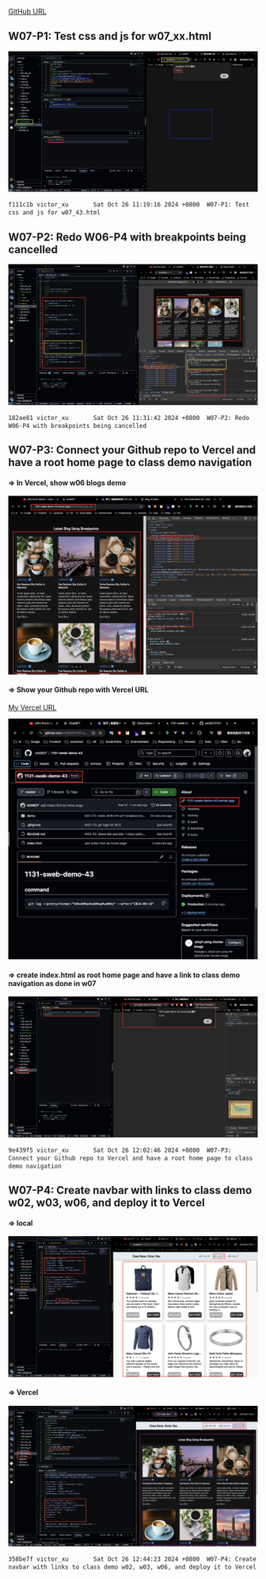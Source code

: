 [GitHub URL](https://github.com/vic0627/1131-sweb-demo-43)

## W07-P1: Test css and js for w07_xx.html

![](./w07-p1.png)

```
f111c1b victor_xu       Sat Oct 26 11:19:16 2024 +0800  W07-P1: Test css and js for w07_43.html
```

## W07-P2: Redo W06-P4 with breakpoints being cancelled

![](./w07-p2.png)

```
182ae81 victor_xu       Sat Oct 26 11:31:42 2024 +0800  W07-P2: Redo W06-P4 with breakpoints being cancelled
```

## W07-P3: Connect your Github repo to Vercel and have a root home page to class demo navigation
 
#### => In Vercel, show w06 blogs demo
 
![](./w07-p3-1.png)
 
#### => Show your Github repo with Vercel URL
 
[My Vercel URL](https://1131-sweb-demo-43.vercel.app/)
 
![](./w07-p3-2.png)
 
#### => create index.html as root home page and have a link to class demo navigation as done in w07
 
![](./w07-p3-3.png)
 
```
9e439f5 victor_xu       Sat Oct 26 12:02:46 2024 +0800  W07-P3: Connect your Github repo to Vercel and have a root home page to class demo navigation
```

## W07-P4: Create navbar with links to class demo w02, w03, w06, and deploy it to Vercel
 
#### => local
 
![](./w07-p4-1.png)
 
#### => Vercel
 
![](./w07-p4-2.png)
 
```
358be7f victor_xu       Sat Oct 26 12:44:23 2024 +0800  W07-P4: Create navbar with links to class demo w02, w03, w06, and deploy it to Vercel
```